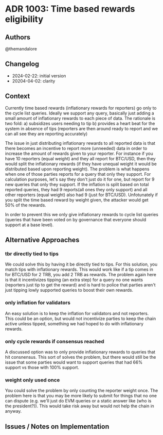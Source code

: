 # ADR 1003: Time based rewards eligibility

## Authors

@themandalore

## Changelog

- 2024-02-22: initial version
- 20204-04-02: clarity

## Context

Currently time based rewards (inflationary rewards for reporters) go only to the cycle list queries. Ideally we support any query, basically just adding a small amount of inflationary rewards to each piece of data.  The rationale is two fold:
a) subsidizes users needing to tip
b) provides a heart beat for the system in absence of tips (reporters are then around ready to report and we can all see they are reporting accurately)


The issue in just distributing inflationary rewards to all reported data is that there becomes an incentive to report more (unneeded) data in order to increase the amount of rewards given to your reporter.  For instance if you have 10 reporters (equal weight) and they all report for BTC/USD, then they would split the inflationary rewards (if they have unequal weight it would be distributed based upon reporting weight).  The problem is what happens when one of those parties reports for a query that only they support.  For calculation purposes, let's say they don't just do it for one, but report for 9 new queries that only they support.  If the inflation is split based on total reported queries, they had 9 reports(all ones they only support) and all other reporters (equal weight) also had 9 (just for BTC/USD).  Unfotunately if you split the time based reward by weight given, the attacker would get 50% of the rewards.   

In order to prevent this we only give inflationary rewards to cycle list queries (queries that have been voted on by governance that everyone should support at a base level).  


## Alternative Approaches

### tbr directly tied to tips

We could solve this by having it be directly tied to tips.  For this solution, you match tips with inflationary rewards.  This would work like if a tip comes in for BTC/USD for 2 TRB, you add 2 TRB as rewards.  The problem again here is that it incentivizes tipping (an extra step) for a query no one wants (reporters just tip to get the reward) and is hard to police that parties aren't just tipping lowly supported queries to boost their own rewards.  

### only inflation for validators

An easy solution is to keep the inflation for validators and not reporters.  This could be an option, but would not incentivize parties to keep the chain active unless tipped, something we had hoped to do with inflationary rewards. 

### only cycle rewards if consensus reached 

A discussed option was to only provide inflationary rewards to queries that hit consnensus.  This sort of solves the problem, but there would still be the issue that some parties would want to support queries that had 66% support vs those with 100% support. 

### weight only used once

You could solve the problem by only counting the reporter weight once.  The problem here is that you may be more likely to submit for things that no one can dispute (e.g. we'll just do EVM queries or a static answer like (who is the president?)).  This would take risk away but would not help the chain in anyway.  


## Issues / Notes on Implementation

